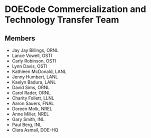 # DOECode Commercialization and Technology Transfer Team

## Members
 - Jay Jay Billings, ORNL
 - Lance Vowell, OSTI
 - Carly Robinson, OSTI
 - Lynn Davis, OSTI
 - Kathleen McDonald, LANL
 - Jenny Humbert, LANL
 - Kaelyn Badura, LANL
 - David Sims, ORNL
 - Carol Rader, ORNL
 - Charity Follett, LLNL
 - Aaron Sauers, FNAL
 - Doreen Molk, NREL
 - Anne Miller, NREL
 - Gary Smith, INL
 - Paul Berg, INL
 - Clara Asmail, DOE-HQ
 
